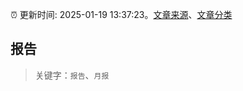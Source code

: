 :alarm_clock: 更新时间: 2025-01-19 13:37:23。[文章来源](/README.md)、[文章分类](/TAGS.md)

## 报告


> 关键字：`报告`、`月报`




